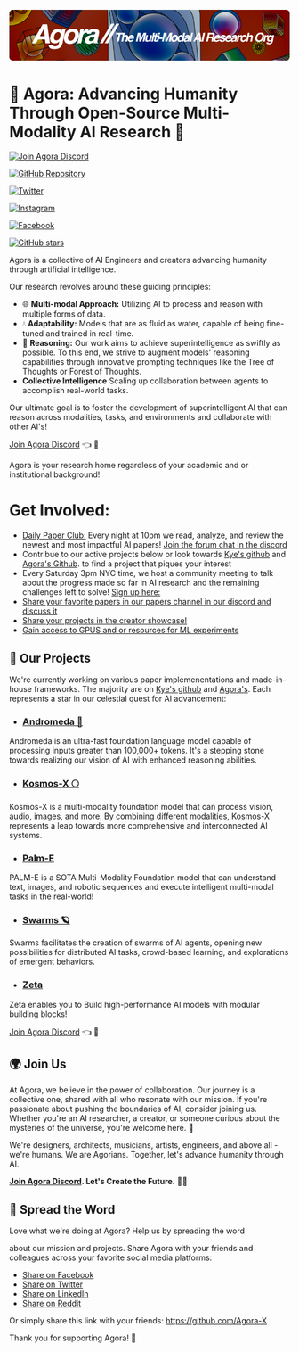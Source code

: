 [![Multi-Modality](agorabanner.png)](https://discord.gg/t5QxhyvUG9)

# 🌌 Agora: Advancing Humanity Through Open-Source Multi-Modality AI Research 🌠

[![Join Agora Discord](https://img.shields.io/discord/123456789012345678?color=blue&label=Join%20Agora%20Discord&style=for-the-badge)](https://discord.gg/t5QxhyvUG9)

[![GitHub Repository](https://img.shields.io/badge/GitHub%20Repository-AgoraHub-9cf?style=for-the-badge)](https://github.com/Agora-X/AgoraHub)

[![Twitter](https://img.shields.io/twitter/url?color=blue&label=Share%20on%20Twitter&style=for-the-badge&url=https://github.com/Agora-X/AgoraHub)](https://twitter.com/intent/tweet?url=https://github.com/Agora-X/AgoraHub&text=Check%20out%20this%20awesome%20GitHub%20repository%20from%20Agora%20for%20multi-modality%20AI%20research!%20🚀%20%23AI%20%23GitHub)

[![Instagram](https://img.shields.io/badge/Share%20on%20Instagram-%23FF69B4?style=for-the-badge)](https://www.instagram.com)

[![Facebook](https://img.shields.io/badge/Share%20on%20Facebook-%233B5998?style=for-the-badge)](https://www.facebook.com/sharer/sharer.php?u=https://github.com/Agora-X/AgoraHub)

[![GitHub stars](https://img.shields.io/github/stars/Agora-X/AgoraHub?style=social)](https://github.com/Agora-X/AgoraHub/stargazers)


Agora is a collective of AI Engineers and creators advancing humanity through artificial intelligence. 

Our research revolves around these guiding principles:

* 🌐 **Multi-modal Approach:** Utilizing AI to process and reason with multiple forms of data.
* 💧 **Adaptability:** Models that are as fluid as water, capable of being fine-tuned and trained in real-time.
* 🌲 **Reasoning:** Our work aims to achieve superintelligence as swiftly as possible. To this end, we strive to augment models' reasoning capabilities through innovative prompting techniques like the Tree of Thoughts or Forest of Thoughts.
* **Collective Intelligence** Scaling up collaboration between agents to accomplish real-world tasks.

Our ultimate goal is to foster the development of superintelligent AI that can reason across modalities, tasks, and environments and collaborate with other AI's!

[Join Agora Discord](https://discord.gg/t5QxhyvUG9) 👈 💬

Agora is your research home regardless of your academic and or institutional background!


# Get Involved:
- [Daily Paper Club:](https://discord.gg/t5QxhyvUG9) Every night at 10pm we read, analyze, and review the newest and most impactful AI papers! [Join the forum chat in the discord](https://discord.gg/t5QxhyvUG9)
- Contribue to our active projects below or look towards [Kye's github](https://github.com/kyegomez) and [Agora's Github](https://github.com/Agora-X). to find a project that piques your interest
- Every Saturday 3pm NYC time, we host a community meeting to talk about the progress made so far in AI research and the remaining challenges left to solve! [Sign up here:]((https://discord.gg/t5QxhyvUG9))
- [Share your favorite papers in our papers channel in our discord and discuss it](https://discord.gg/t5QxhyvUG9)
- [Share your projects in the creator showcase!](https://discord.gg/t5QxhyvUG9)
- [Gain access to GPUS and or resources for ML experiments]()



## 🎇 Our Projects

We're currently working on various paper implemenentations and made-in-house frameworks. The majority are on [Kye's github](https://github.com/kyegomez) and [Agora's](https://github.com/Agora-X). Each represents a star in our celestial quest for AI advancement:

- ### [Andromeda 🌌](https://github.com/kyegomez/Andromeda)
Andromeda is an ultra-fast foundation language model capable of processing inputs greater than 100,000+ tokens. It's a stepping stone towards realizing our vision of AI with enhanced reasoning abilities.

- ### [Kosmos-X 🌕](https://github.com/kyegomez/Kosmos-X)
Kosmos-X is a multi-modality foundation model that can process vision, audio, images, and more. By combining different modalities, Kosmos-X represents a leap towards more comprehensive and interconnected AI systems.

- ### [Palm-E](https://github.com/kyegomez/PALM-E)
PALM-E is a SOTA Multi-Modality Foundation model that can understand text, images, and robotic sequences and execute intelligent multi-modal tasks in the real-world!

- ### [Swarms 🪐](https://github.com/kyegomez/swarms)
Swarms facilitates the creation of swarms of AI agents, opening new possibilities for distributed AI tasks, crowd-based learning, and explorations of emergent behaviors.

- ### [Zeta](https://github.com/kyegomez/zeta)
Zeta enables you to Build high-performance AI models with modular building blocks!

[Join Agora Discord](https://discord.gg/t5QxhyvUG9) 👈 💬

## 🌍 Join Us

At Agora, we believe in the power of collaboration. Our journey is a collective one, shared with all who resonate with our mission. If you're passionate about pushing the boundaries of AI, consider joining us. Whether you're an AI researcher, a creator, or someone curious about the mysteries of the universe, you're welcome here. 🌟

We're designers, architects, musicians, artists, engineers, and above all - we're humans. We are Agorians. Together, let's advance humanity through AI.

**[Join Agora Discord](https://discord.gg/t5QxhyvUG9). Let's Create the Future.** 🚀🌠

## 📣 Spread the Word

Love what we're doing at Agora? Help us by spreading the word

 about our mission and projects. Share Agora with your friends and colleagues across your favorite social media platforms:

* [Share on Facebook](https://www.facebook.com/sharer/sharer.php?u=https://github.com/Agora-X)
* [Share on Twitter](https://twitter.com/intent/tweet?url=https://github.com/Agora-X&text=Check%20out%20Agora!%20They're%20advancing%20humanity%20through%20open-source%20multi-modality%20AI%20research.%20)
* [Share on LinkedIn](https://www.linkedin.com/shareArticle?mini=true&url=https://github.com/Agora-X&title=Agora&summary=Advancing%20humanity%20through%20open-source%20multi-modality%20AI%20research.%20)
* [Share on Reddit](http://www.reddit.com/submit?url=https://github.com/Agora-X&title=Agora:%20Advancing%20Humanity%20Through%20Open-Source%20Multi-Modality%20AI%20Research)

Or simply share this link with your friends: https://github.com/Agora-X

Thank you for supporting Agora! 💖
